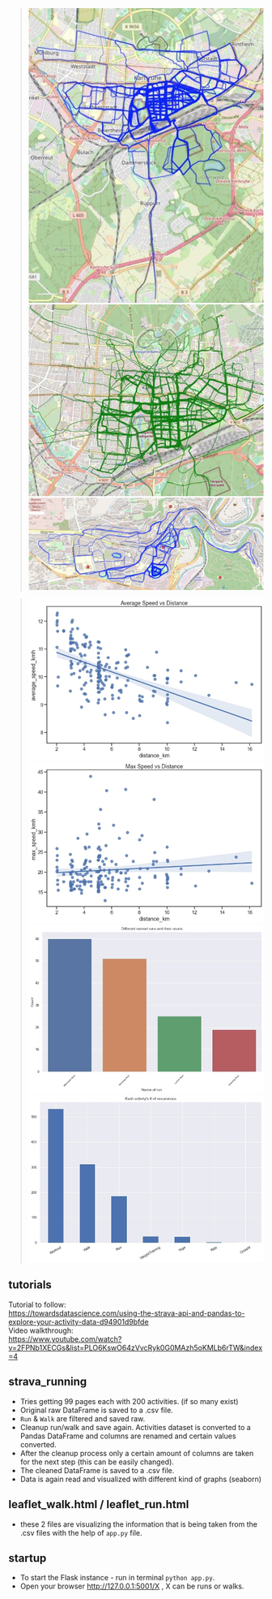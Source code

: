 >![](thumbnails/KA-run.jpg)
>![](thumbnails/KA-walk.jpg)
>![](thumbnails/VT-run.jpg)

>![](thumbnails/avg_speed_dist.jpg)
>![](thumbnails/max_speed_dist.jpg)
>![](thumbnails/countplot_runs.jpg)
>![](thumbnails/barplot_activities.jpg)

## tutorials
Tutorial to follow: </br>
https://towardsdatascience.com/using-the-strava-api-and-pandas-to-explore-your-activity-data-d94901d9bfde </br>
Video walkthrough: </br>
https://www.youtube.com/watch?v=2FPNb1XECGs&list=PLO6KswO64zVvcRyk0G0MAzh5oKMLb6rTW&index=4 </br>

## strava_running
- Tries getting 99 pages each with 200 activities. (if so many exist)</br>
- Original raw DataFrame is saved to a .csv file. </br>
- `Run` & `Walk` are filtered and saved raw. </br>
- Cleanup run/walk and save again. Activities dataset is converted to a Pandas DataFrame and columns are renamed and certain values converted. </br>
- After the cleanup process only a certain amount of columns are taken for the next step (this can be easily changed).</br>
- The cleaned DataFrame is saved to a .csv file. </br>
- Data is again read and visualized with different kind of graphs (seaborn) </br>


## leaflet_walk.html / leaflet_run.html 
- these 2 files are visualizing the information that is being taken from the .csv files with the help of `app.py` file.

## startup
- To start the Flask instance - run in terminal `python app.py`. </br>
- Open your browser http://127.0.0.1:5001/X , X can be runs or walks. </br>
